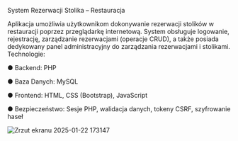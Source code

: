 System Rezerwacji Stolika – Restauracja

Aplikacja umożliwia użytkownikom dokonywanie rezerwacji stolików w restauracji poprzez
przeglądarkę internetową. System obsługuje logowanie, rejestrację, zarządzanie
rezerwacjami (operacje CRUD), a także posiada dedykowany panel administracyjny do
zarządzania rezerwacjami i stolikami.
Technologie:

● Backend: PHP

● Baza Danych: MySQL

● Frontend: HTML, CSS (Bootstrap), JavaScript

● Bezpieczeństwo: Sesje PHP, walidacja danych, tokeny CSRF, szyfrowanie haseł

![Zrzut ekranu 2025-01-22 173147](https://github.com/user-attachments/assets/dc013060-a58d-4457-8d05-483e6ffb2502)
